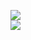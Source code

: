 [![](https://img.shields.io/badge/Made%20With-Github%20Spray-lightgrey.svg?style=for-the-badge&logo=github)](https://github.com/Annihil/github-spray#1869)  
[![](https://i.imgur.com/2DrTn0Z.gif)](https://github.com/Annihil/github-spray)